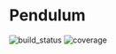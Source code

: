 # Pendulum

![build_status](https://gitlab.com/LanderU/pendulum/badges/prototype/pipeline.svg) ![coverage](https://gitlab.com/LanderU/pendulum/badges/ci-draft/coverage.svg)
